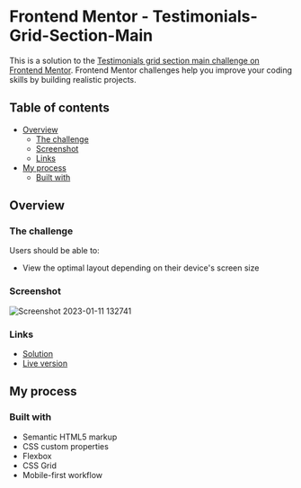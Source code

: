 # Frontend Mentor - Testimonials-Grid-Section-Main

This is a solution to the [Testimonials grid section main challenge on Frontend Mentor](https://www.frontendmentor.io/challenges/testimonials-grid-section-Nnw6J7Un7). Frontend Mentor challenges help you improve your coding skills by building realistic projects.

## Table of contents

- [Overview](#overview)
  - [The challenge](#the-challenge)
  - [Screenshot](#screenshot)
  - [Links](#links)
- [My process](#my-process)
  - [Built with](#built-with)


## Overview

### The challenge

Users should be able to:

- View the optimal layout depending on their device's screen size

### Screenshot

![Screenshot 2023-01-11 132741](https://user-images.githubusercontent.com/118224380/211806326-e58e8546-7936-4fd5-a53e-9f8c511cf8de.png)

### Links

- [Solution](https://github.com/MehdiyevZiya/Testimonials-Grid-Section-Main)
- [Live version](https://steady-zuccutto-254e41.netlify.app)

## My process

### Built with

- Semantic HTML5 markup
- CSS custom properties
- Flexbox
- CSS Grid
- Mobile-first workflow
